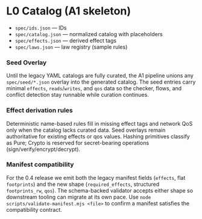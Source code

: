 # L0 Catalog (A1 skeleton)
- `spec/ids.json` — IDs
- `spec/catalog.json` — normalized catalog with placeholders
- `spec/effects.json` — derived effect tags
- `spec/laws.json` — law registry (sample rules)

### Seed Overlay
Until the legacy YAML catalogs are fully curated, the A1 pipeline unions any
`spec/seed/*.json` overlay into the generated catalog. The seed entries carry
minimal `effects`, `reads`/`writes`, and `qos` data so the checker, flows, and
conflict detection stay runnable while curation continues.

### Effect derivation rules
Deterministic name-based rules fill in missing effect tags and network QoS only when the catalog lacks curated data.
Seed overlays remain authoritative for existing effects or qos values.
Hashing primitives classify as Pure; Crypto is reserved for secret-bearing operations (sign/verify/encrypt/decrypt).

### Manifest compatibility
For the 0.4 release we emit both the legacy manifest fields (`effects`, flat `footprints`) and the new shape (`required_effects`, structured `footprints_rw`, `qos`).
The schema-backed validator accepts either shape so downstream tooling can migrate at its own pace.
Use `node scripts/validate-manifest.mjs <file>` to confirm a manifest satisfies the compatibility contract.
